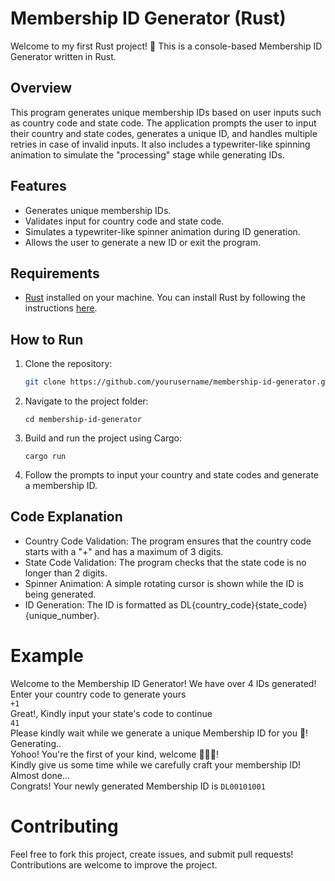 # Membership ID Generator (Rust)

Welcome to my first Rust project! 🎉 This is a console-based Membership ID Generator written in Rust.

## Overview

This program generates unique membership IDs based on user inputs such as country code and state code. The application prompts the user to input their country and state codes, generates a unique ID, and handles multiple retries in case of invalid inputs. It also includes a typewriter-like spinning animation to simulate the "processing" stage while generating IDs.

## Features

- Generates unique membership IDs.
- Validates input for country code and state code.
- Simulates a typewriter-like spinner animation during ID generation.
- Allows the user to generate a new ID or exit the program.

## Requirements

- [Rust](https://www.rust-lang.org/) installed on your machine. You can install Rust by following the instructions [here](https://www.rust-lang.org/tools/install).

## How to Run

1. Clone the repository:
   ```bash
   git clone https://github.com/yourusername/membership-id-generator.git
   ```
2. Navigate to the project folder:
   ```
   cd membership-id-generator
   ```
3. Build and run the project using Cargo:
   ```
   cargo run
   ```
4. Follow the prompts to input your country and state codes and generate a membership ID.

## Code Explanation

- Country Code Validation: The program ensures that the country code starts with a "+" and has a maximum of 3 digits.
- State Code Validation: The program checks that the state code is no longer than 2 digits.
- Spinner Animation: A simple rotating cursor is shown while the ID is being generated.
- ID Generation: The ID is formatted as DL{country_code}{state_code}{unique_number}.

# Example

Welcome to the Membership ID Generator! We have over 4 IDs generated! Enter your country code to generate yours <br/>
`+1` <br/>
Great!, Kindly input your state's code to continue <br/>
`41` <br/>
Please kindly wait while we generate a unique Membership ID for you 🥳! <br />
Generating.. <br />
Yohoo! You're the first of your kind, welcome 🥳🥳🥳! <br/>
Kindly give us some time while we carefully craft your membership ID! <br />
Almost done... <br/>
Congrats! Your newly generated Membership ID is `DL00101001` <br/>

# Contributing

Feel free to fork this project, create issues, and submit pull requests! Contributions are welcome to improve the project.
